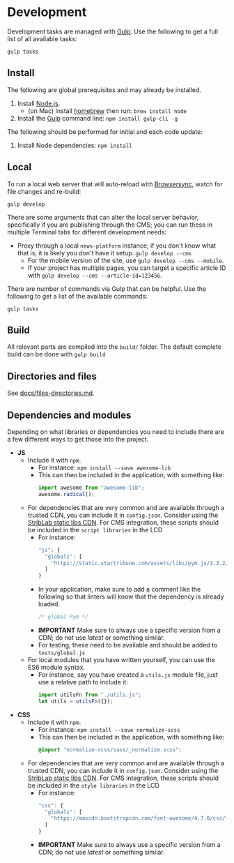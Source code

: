 # Development

Development tasks are managed with [Gulp](http://gulpjs.com/). Use the following to get a full list of all available tasks:

    gulp tasks

## Install

The following are global prerequisites and may already be installed.

1.  Install [Node.js](https://nodejs.org/en/).
    - (on Mac) Install [homebrew](http://brew.sh/) then run: `brew install node`
1.  Install the [Gulp](http://gulpjs.com/) command line: `npm install gulp-cli -g`

The following should be performed for initial and each code update:

1.  Install Node dependencies: `npm install`

## Local

To run a local web server that will auto-reload with [Browsersync](https://browsersync.io/), watch for file changes and re-build:

    gulp develop

There are some arguments that can alter the local server behavior, specifically if you are publishing through the CMS; you can run these in multiple Terminal tabs for different development needs:

- Proxy through a local `news-platform` instance; if you don't know what that is, it is likely you don't have it setup. `gulp develop --cms`
  - For the mobile version of the site, use `gulp develop --cms --mobile`.
  - If your project has multiple pages, you can target a specific article ID with `gulp develop --cms --article-id=123456`.

There are number of commands via Gulp that can be helpful. Use the following to get a list of the available commands:

    gulp tasks

## Build

All relevant parts are compiled into the `build/` folder. The default complete build can be done with `gulp build`

## Directories and files

See [docs/files-directories.md](./files-directories.md).

## Dependencies and modules

Depending on what libraries or dependencies you need to include there are a few different ways to get those into the project.

- **JS**
  - Include it with `npm`.
    - For instance: `npm install --save awesome-lib`
    - This can then be included in the application, with something like:
      ```js
      import awesome from "awesome-lib";
      awesome.radical();
      ```
  - For dependencies that are very common and are available through a trusted CDN, you can include it in `config.json`. Consider using the [StribLab static libs CDN](https://github.com/striblab/static-libs). For CMS integration, these scripts should be included in the `script libraries` in the LCD
    - For instance:
      ```js
      "js": {
        "globals": [
          "https://static.startribune.com/assets/libs/pym.js/1.3.2/pym.v1.min.js"
        ]
      }
      ```
    - In your application, make sure to add a comment like the following so that linters will know that the dependency is already loaded.
      ```js
      /* global Pym */
      ```
    - **IMPORTANT** Make sure to always use a specific version from a CDN; do not use _latest_ or something similar.
    - For testing, these need to be available and should be added to `tests/global.js`
  - For local modules that you have written yourself, you can use the ES6 module syntax.
    - For instance, say you have created a `utils.js` module file, just use a relative path to include it:
      ```js
      import utilsFn from "./utils.js";
      let utils = utilsFn({});
      ```
- **CSS**
  - Include it with `npm`.
    - For instance: `npm install --save normalize-scss`
    - This can then be included in the application, with something like:
      ```css
      @import "normalize-scss/sass/_normalize.scss";
      ```
  - For dependencies that are very common and are available through a trusted CDN, you can include it in `config.json`. Consider using the [StribLab static libs CDN](https://github.com/striblab/static-libs). For CMS integration, these scripts should be included in the `style libraries` in the LCD
    - For instance:
      ```js
      "css": {
        "globals": [
          "https://maxcdn.bootstrapcdn.com/font-awesome/4.7.0/css/font-awesome.min.css"
        ]
      }
      ```
    - **IMPORTANT** Make sure to always use a specific version from a CDN; do not use _latest_ or something similar.

